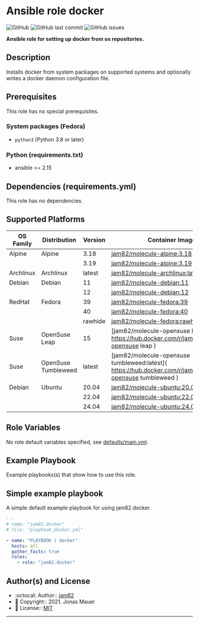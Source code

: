 # Ansible role docker

![GitHub](https://img.shields.io/github/license/jam82/ansible-role-docker) ![GitHub last commit](https://img.shields.io/github/last-commit/jam82/ansible-role-docker) ![GitHub issues](https://img.shields.io/github/issues-raw/jam82/ansible-role-docker)

**Ansible role for setting up docker from os repositories.**

## Description

Installs docker from system packages on supported systems and optionally
writes a docker daemon configuration file.


## Prerequisites

This role has no special prerequisites.

### System packages (Fedora)

- `python3` (Python 3.8 or later)

### Python (requirements.txt)

- ansible >= 2.15

## Dependencies (requirements.yml)

This role has no dependencies.

## Supported Platforms

| OS Family | Distribution | Version | Container Image |
|-----------|--------------|---------|-----------------|
| Alpine | Alpine | 3.18 | [jam82/molecule-alpine:3.18]( https://hub.docker.com/r/jam82/molecule-alpine ) |
| | | 3.19 | [jam82/molecule-alpine:3.19]( https://hub.docker.com/r/jam82/molecule-alpine ) |
| Archlinux | Archlinux | latest | [jam82/molecule-archlinux:latest]( https://hub.docker.com/r/jam82/molecule-archlinux ) |
| Debian | Debian | 11 | [jam82/molecule-debian:11]( https://hub.docker.com/r/jam82/molecule-debian ) |
| | | 12 | [jam82/molecule-debian:12]( https://hub.docker.com/r/jam82/molecule-debian ) |
| RedHat | Fedora | 39 | [jam82/molecule-fedora:39]( https://hub.docker.com/r/jam82/molecule-fedora ) |
| | | 40 | [jam82/molecule-fedora:40]( https://hub.docker.com/r/jam82/molecule-fedora ) |
| | | rawhide | [jam82/molecule-fedora:rawhide]( https://hub.docker.com/r/jam82/molecule-fedora ) |
| Suse | OpenSuse Leap | 15 | [jam82/molecule-opensuse leap:15]( https://hub.docker.com/r/jam82/molecule-opensuse leap ) |
| Suse | OpenSuse Tumbleweed | latest | [jam82/molecule-opensuse tumbleweed:latest]( https://hub.docker.com/r/jam82/molecule-opensuse tumbleweed ) |
| Debian | Ubuntu | 20.04 | [jam82/molecule-ubuntu:20.04]( https://hub.docker.com/r/jam82/molecule-ubuntu ) |
| | | 22.04 | [jam82/molecule-ubuntu:22.04]( https://hub.docker.com/r/jam82/molecule-ubuntu ) |
| | | 24.04 | [jam82/molecule-ubuntu:24.04]( https://hub.docker.com/r/jam82/molecule-ubuntu ) |

## Role Variables

No role default variables specified, see [defaults/main.yml](defaults/main.yml).

## Example Playbook

Example playbooks(s) that show how to use this role.

## Simple example playbook

A simple default example playbook for using jam82.docker.
```yaml
---
# name: "jam82.docker"
# file: "playbook_docker.yml"

- name: "PLAYBOOK | docker"
  hosts: all
  gather_facts: true
  roles:
    - role: "jam82.docker"
```

## Author(s) and License

- :octocat:                 Author::    [jam82](https://github.com/jam82)
- :triangular_flag_on_post: Copyright:: 2021, Jonas Mauer
- :page_with_curl:          License::   [MIT](LICENSE)


---
